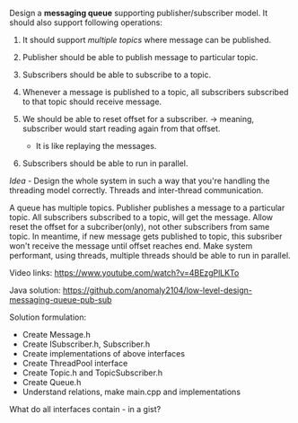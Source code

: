Design a **messaging queue** supporting publisher/subscriber model. It should also support following operations:

1. It should support *multiple topics* where message can be published.
2. Publisher should be able to publish message to particular topic.
3. Subscribers should be able to subscribe to a topic.

4. Whenever a message is published to a topic, all subscribers subscribed to that topic should receive message.

5. We should be able to reset offset for a subscriber. -> meaning, subscriber would start reading again from that offset.
	- It is like replaying the messages.

6. Subscribers should be able to run in parallel.



*Idea* - Design the whole system in such a way that you're handling the threading model correctly. Threads and inter-thread communication.

A queue has multiple topics. Publisher publishes a message to a particular topic.
All subscribers subscribed to a topic, will get the message.
Allow reset the offset for a subcriber(only), not other subscribers from same topic. In meantime, if new message gets published to topic, this subsriber won't receive the message until offset reaches end.
Make system performant, using threads, multiple threads should be able to run in parallel.

Video links:
https://www.youtube.com/watch?v=4BEzgPlLKTo

Java solution: https://github.com/anomaly2104/low-level-design-messaging-queue-pub-sub

Solution formulation:
- Create Message.h
- Create ISubscriber.h, Subscriber.h
- Create implementations of above interfaces
- Create ThreadPool interface
- Create Topic.h and TopicSubscriber.h
- Create Queue.h
- Understand relations, make main.cpp and implementations


What do all interfaces contain - in a gist?
